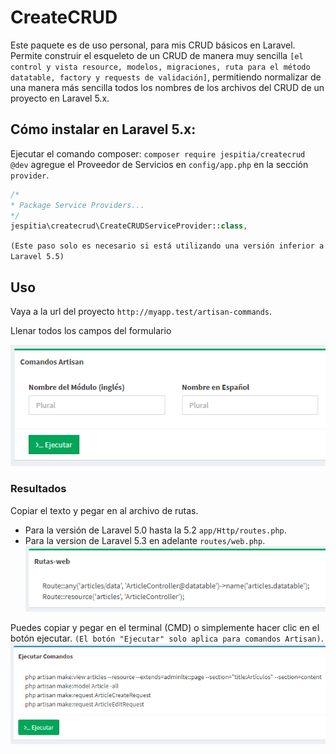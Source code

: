 # CreateCRUD
Este paquete es de uso personal, para mis CRUD básicos en Laravel. Permite construir el esqueleto de un CRUD de manera muy sencilla `[el control y vista resource, modelos, migraciones, ruta para el método datatable, factory y requests de validación]`, permitiendo normalizar de una manera más sencilla todos los nombres de los archivos del CRUD de un proyecto en Laravel 5.x.

## Cómo instalar en Laravel 5.x:
Ejecutar el comando composer: `composer require jespitia/createcrud @dev`
agregue el Proveedor de Servicios en `config/app.php` en la sección `provider`.
```php
/*
* Package Service Providers...
*/
jespitia\createcrud\CreateCRUDServiceProvider::class,
```
`(Este paso solo es necesario si está utilizando una versión inferior a Laravel 5.5)`

## Uso
Vaya a la url del proyecto `http://myapp.test/artisan-commands`.

Llenar todos los campos del formulario

![alt text](https://raw.githubusercontent.com/chuchoarte/createcrud/master/src/public/img/form-1.PNG)

### Resultados

Copiar el texto y pegar en al archivo de rutas. 
  * Para la versión de Laravel 5.0 hasta la 5.2 `app/Http/routes.php`.
  * Para la version de Laravel 5.3 en adelante `routes/web.php`.
![alt text](https://raw.githubusercontent.com/chuchoarte/createcrud/master/src/public/img/form-2.PNG)

Puedes copiar y pegar en el terminal (CMD) o simplemente hacer clic en el botón ejecutar. 
`(El botón "Ejecutar" solo aplica para comandos Artisan)`.
![alt text](https://raw.githubusercontent.com/chuchoarte/createcrud/master/src/public/img/form-3.PNG)

